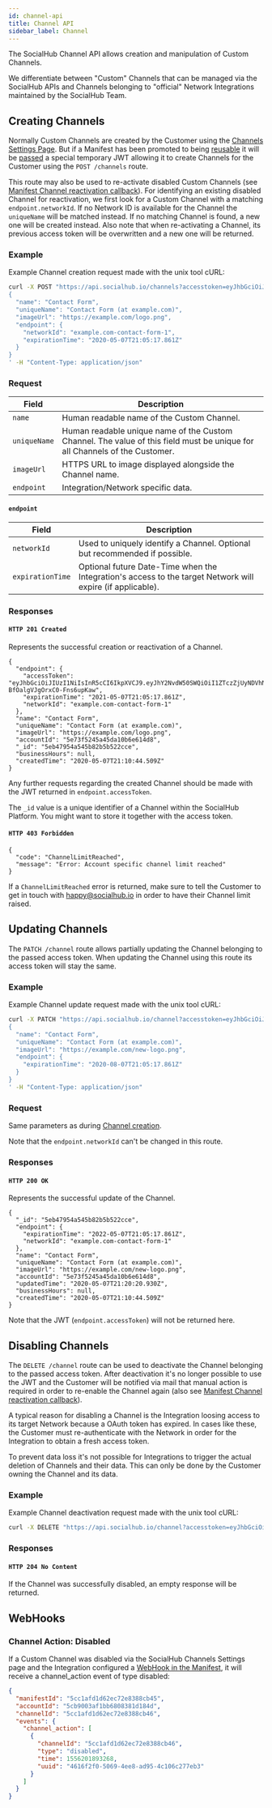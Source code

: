 ```yaml
---
id: channel-api
title: Channel API
sidebar_label: Channel
---
```


The SocialHub Channel API allows creation and manipulation of Custom Channels.

We differentiate between "Custom" Channels that can be managed via the SocialHub APIs and Channels belonging to "official" Network Integrations maintained by the SocialHub Team.

## Creating Channels

Normally Custom Channels are created by the Customer using the [Channels Settings Page](https://socialhubio.zendesk.com/hc/en-us/articles/360015917114-Inbox-API-Einrichtung-und-technische-Dokumentation). But if a Manifest has been promoted to being [reusable](../integration#b-reusable-manifest) it will be [passed](manifest-api#channel-creation) a special temporary JWT allowing it to create Channels for the Customer using the `POST /channels` route.

This route may also be used to re-activate disabled Custom Channels (see [Manifest Channel reactivation callback](manifest-api#channel-reactivation)). For identifying an existing disabled Channel for reactivation, we first look for a Custom Channel with a matching `endpoint.networkId`. If no Network ID is available for the Channel the `uniqueName` will be matched instead. If no matching Channel is found, a new one will be created instead. Also note that when re-activating a Channel, its previous access token will be overwritten and a new one will be returned.

### Example

Example Channel creation request made with the unix tool cURL:

```bash
curl -X POST "https://api.socialhub.io/channels?accesstoken=eyJhbGciOiJIUzI1NiIsInR5cCI6IkpXVCJ9.eyJhY2NvdW50SWQiOiI1ZTczZjUyNDVhNDVkYTEwYjZlNjE0ZDgiLCJtYW5pZmVzdElkIjoiNWU3M2Y1NmM1YTQ1ZGExMGI2ZTYxNGRkIiwidXNlcklkIjoiNWU3M2Y1MjU1YTQ1ZGExMGI2ZTYxNGRhIiwib3JpZ2luIjoiaHR0cHM6Ly9hcHAuc29jaWFsaHViLmlvLyIsImlhdCI6MTU4ODg4NTcxOCwiZXhwIjoxNTg4ODg3NTE4fQ.-6I9tULlBouy9Rr0tlbbSkORMa8cAd70kl-KU1QdjfA" -d '
{
  "name": "Contact Form",
  "uniqueName": "Contact Form (at example.com)",
  "imageUrl": "https://example.com/logo.png",
  "endpoint": {
    "networkId": "example.com-contact-form-1",
    "expirationTime": "2020-05-07T21:05:17.861Z"
  }
}
' -H "Content-Type: application/json"
```

### Request

| Field           | Description                                                  |
|-----------------|--------------------------------------------------------------|
| `name`          | Human readable name of the Custom Channel. |
| `uniqueName`    | Human readable unique name of the Custom Channel. The value of this field must be unique for all Channels of the Customer. |
| `imageUrl`      | HTTPS URL to image displayed alongside the Channel name. |
| `endpoint`      | Integration/Network specific data. |

#### `endpoint`

| Field            | Description                                                  |
|------------------|--------------------------------------------------------------|
| `networkId`      | Used to uniquely identify a Channel. Optional but recommended if possible. |
| `expirationTime` | Optional future Date-Time when the Integration's access to the target Network will expire (if applicable). |

### Responses

#### `HTTP 201 Created`

Represents the successful creation or reactivation of a Channel.

```
{
  "endpoint": {
    "accessToken": "eyJhbGciOiJIUzI1NiIsInR5cCI6IkpXVCJ9.eyJhY2NvdW50SWQiOiI1ZTczZjUyNDVhNDVkYTEwYjZlNjE0ZDgiLCJjaGFubmVsSWQiOiI1ZWI0Nzk1NGE1NDViODJiNWI1MjJjY2UiLCJpYXQiOjE1ODg4ODU4NDR9.Dj8upq3l92nXMxkc_Z-BfOalgVJgOrxC0-Fns6upKaw",
    "expirationTime": "2021-05-07T21:05:17.861Z",
    "networkId": "example.com-contact-form-1"
  },
  "name": "Contact Form",
  "uniqueName": "Contact Form (at example.com)",
  "imageUrl": "https://example.com/logo.png",
  "accountId": "5e73f5245a45da10b6e614d8",
  "_id": "5eb47954a545b82b5b522cce",
  "businessHours": null,
  "createdTime": "2020-05-07T21:10:44.509Z"
}
```

Any further requests regarding the created Channel should be made with the JWT returned in `endpoint.accessToken`.

The `_id` value is a unique identifier of a Channel within the SocialHub Platform. You might want to store it together with the access token.

#### `HTTP 403 Forbidden`

```
{
  "code": "ChannelLimitReached",
  "message": "Error: Account specific channel limit reached"
}
```

If a `ChannelLimitReached` error is returned, make sure to tell the Customer to get in touch with happy@socialhub.io in order to have their Channel limit raised.

## Updating Channels

The `PATCH /channel` route allows partially updating the Channel belonging to the passed access token. When updating the Channel using this route its access token will stay the same.

### Example

Example Channel update request made with the unix tool cURL:

```bash
curl -X PATCH "https://api.socialhub.io/channel?accesstoken=eyJhbGciOiJIUzI1NiIsInR5cCI6IkpXVCJ9.eyJhY2NvdW50SWQiOiI1ZTczZjUyNDVhNDVkYTEwYjZlNjE0ZDgiLCJjaGFubmVsSWQiOiI1ZWI0Nzk1NGE1NDViODJiNWI1MjJjY2UiLCJpYXQiOjE1ODg4ODU4NDR9.Dj8upq3l92nXMxkc_Z-BfOalgVJgOrxC0-Fns6upKaw" -d '
{
  "name": "Contact Form",
  "uniqueName": "Contact Form (at example.com)",
  "imageUrl": "https://example.com/new-logo.png",
  "endpoint": {
    "expirationTime": "2020-08-07T21:05:17.861Z"
  }
}
' -H "Content-Type: application/json"
```

### Request

Same parameters as during [Channel creation](#request).

Note that the `endpoint.networkId` can't be changed in this route.

### Responses

#### `HTTP 200 OK`

Represents the successful update of the Channel.

```
{
  "_id": "5eb47954a545b82b5b522cce",
  "endpoint": {
    "expirationTime": "2022-05-07T21:05:17.861Z",
    "networkId": "example.com-contact-form-1"
  },
  "name": "Contact Form",
  "uniqueName": "Contact Form (at example.com)",
  "imageUrl": "https://example.com/new-logo.png",
  "accountId": "5e73f5245a45da10b6e614d8",
  "updatedTime": "2020-05-07T21:20:20.930Z",
  "businessHours": null,
  "createdTime": "2020-05-07T21:10:44.509Z"
}
```

Note that the JWT (`endpoint.accessToken`) will not be returned here.

## Disabling Channels

The `DELETE /channel` route can be used to deactivate the Channel belonging to the passed access token. After deactivation it's no longer possible to use the JWT and the Customer will be notified via mail that manual action is required in order to re-enable the Channel again (also see [Manifest Channel reactivation callback](manifest-api#channel-reactivation)).

A typical reason for disabling a Channel is the Integration loosing access to its target Network because a OAuth token has expired. In cases like these, the Customer must re-authenticate with the Network in order for the Integration to obtain a fresh access token.

To prevent data loss it's not possible for Integrations to trigger the actual deletion of Channels and their data. This can only be done by the Customer owning the Channel and its data.

### Example

Example Channel deactivation request made with the unix tool cURL:

```bash
curl -X DELETE "https://api.socialhub.io/channel?accesstoken=eyJhbGciOiJIUzI1NiIsInR5cCI6IkpXVCJ9.eyJhY2NvdW50SWQiOiI1ZDUxZmE1NmIzMWM1Zjc5NWMwZGEzN2EiLCJtYW5pZmVzdElkIjoiNWQ1MWZhYTViMzFjNWY3OTVjMGRhMzdmIiwidXNlcklkIjoiNWQ1MWZhNTdiMzFjNWY3OTVjMGRhMzdjIiwiaWF0IjoxNTcwMDA5ODM0LCJleHAiOjE1NzAwMTE2MzR9.vT1c7Ni5tS87l1W8s-R_TOGozoFreQYMt2ZOPIAo4Nc"
```

### Responses

#### `HTTP 204 No Content`

If the Channel was successfully disabled, an empty response will be returned.

## WebHooks

### Channel Action: Disabled

If a Custom Channel was disabled via the SocialHub Channels Settings page and the Integration configured a [WebHook in the Manifest](../webhooks#registration), it will receive a channel_action event of type disabled:

```json
{
  "manifestId": "5cc1afd1d62ec72e8388cb45",
  "accountId": "5cb9003af1bb6808381d184d",
  "channelId": "5cc1afd1d62ec72e8388cb46",
  "events": {
    "channel_action": [
      {
        "channelId": "5cc1afd1d62ec72e8388cb46",
        "type": "disabled",
        "time": 1556201893268,
        "uuid": "4616f2f0-5069-4ee8-ad95-4c106c277eb3"
      }
    ]
  }
}
```